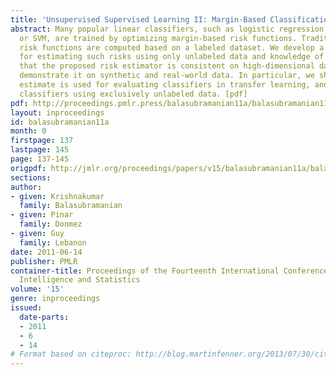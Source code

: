 ```yaml
---
title: 'Unsupervised Supervised Learning II: Margin-Based Classification without Labels'
abstract: Many popular linear classifiers, such as logistic regression, boosting,
  or SVM, are trained by optimizing margin-based risk functions. Traditionally, these
  risk functions are computed based on a labeled dataset. We develop a novel technique
  for estimating such risks using only unlabeled data and knowledge of p(y). We prove
  that the proposed risk estimator is consistent on high-dimensional datasets and
  demonstrate it on synthetic and real-world data. In particular, we show how the
  estimate is used for evaluating classifiers in transfer learning, and for training
  classifiers using exclusively unlabeled data. [pdf]
pdf: http://proceedings.pmlr.press/balasubramanian11a/balasubramanian11a.pdf
layout: inproceedings
id: balasubramanian11a
month: 0
firstpage: 137
lastpage: 145
page: 137-145
origpdf: http://jmlr.org/proceedings/papers/v15/balasubramanian11a/balasubramanian11a.pdf
sections: 
author:
- given: Krishnakumar
  family: Balasubramanian
- given: Pinar
  family: Donmez
- given: Guy
  family: Lebanon
date: 2011-06-14
publisher: PMLR
container-title: Proceedings of the Fourteenth International Conference on Artificial
  Intelligence and Statistics
volume: '15'
genre: inproceedings
issued:
  date-parts:
  - 2011
  - 6
  - 14
# Format based on citeproc: http://blog.martinfenner.org/2013/07/30/citeproc-yaml-for-bibliographies/
---
```

